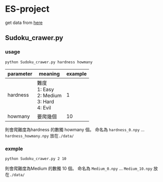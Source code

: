 # ES-project
get data from [here](http://www.websudoku.com/)

## Sudoku_crawer.py
### usage
```
python Sudoku_crawer.py hardness howmany
```

| parameter | meaning | example |
| -------- | -------- | -------- |
| hardness  |   難度 </br> 1:  Easy </br> 2: Medium</br> 3:  Hard </br> 4:  Evil | 1    |
| howmany  |   要爬幾個    | 10     |

則會爬難度為hardness 的數獨 howmany 個。
命名為 `hardness_0.npy`  ...  `hardness_howmany.npy`
放在`./data/` 

### exmple
```
python Sudoku_crawer.py 2 10
```
則會爬難度為Medium 的數獨 10 個。
命名為 `Medium_0.npy`  ...  `Medium_10.npy`
放在`./data/` 
